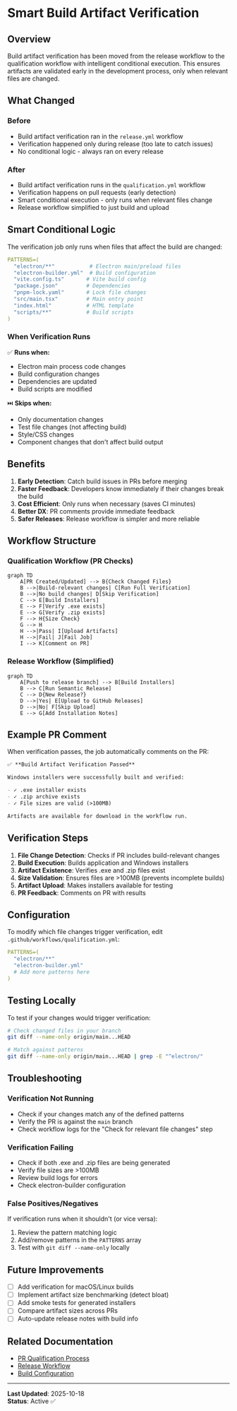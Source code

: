 # Smart Build Artifact Verification

## Overview

Build artifact verification has been moved from the release workflow to the qualification workflow with intelligent conditional execution. This ensures artifacts are validated early in the development process, only when relevant files are changed.

## What Changed

### Before

- Build artifact verification ran in the `release.yml` workflow
- Verification happened only during release (too late to catch issues)
- No conditional logic - always ran on every release

### After

- Build artifact verification runs in the `qualification.yml` workflow
- Verification happens on pull requests (early detection)
- Smart conditional execution - only runs when relevant files change
- Release workflow simplified to just build and upload

## Smart Conditional Logic

The verification job only runs when files that affect the build are changed:

```yaml
PATTERNS=(
  "electron/**"           # Electron main/preload files
  "electron-builder.yml"  # Build configuration
  "vite.config.ts"       # Vite build config
  "package.json"         # Dependencies
  "pnpm-lock.yaml"       # Lock file changes
  "src/main.tsx"         # Main entry point
  "index.html"           # HTML template
  "scripts/**"           # Build scripts
)
```

### When Verification Runs

✅ **Runs when:**

- Electron main process code changes
- Build configuration changes
- Dependencies are updated
- Build scripts are modified

⏭️ **Skips when:**

- Only documentation changes
- Test file changes (not affecting build)
- Style/CSS changes
- Component changes that don't affect build output

## Benefits

1. **Early Detection**: Catch build issues in PRs before merging
2. **Faster Feedback**: Developers know immediately if their changes break the build
3. **Cost Efficient**: Only runs when necessary (saves CI minutes)
4. **Better DX**: PR comments provide immediate feedback
5. **Safer Releases**: Release workflow is simpler and more reliable

## Workflow Structure

### Qualification Workflow (PR Checks)

```mermaid
graph TD
    A[PR Created/Updated] --> B{Check Changed Files}
    B -->|Build-relevant changes| C[Run Full Verification]
    B -->|No build changes| D[Skip Verification]
    C --> E[Build Installers]
    E --> F[Verify .exe exists]
    E --> G[Verify .zip exists]
    F --> H{Size Check}
    G --> H
    H -->|Pass| I[Upload Artifacts]
    H -->|Fail| J[Fail Job]
    I --> K[Comment on PR]
```

### Release Workflow (Simplified)

```mermaid
graph TD
    A[Push to release branch] --> B[Build Installers]
    B --> C[Run Semantic Release]
    C --> D{New Release?}
    D -->|Yes| E[Upload to GitHub Releases]
    D -->|No| F[Skip Upload]
    E --> G[Add Installation Notes]
```

## Example PR Comment

When verification passes, the job automatically comments on the PR:

```markdown
✅ **Build Artifact Verification Passed**

Windows installers were successfully built and verified:

- ✓ .exe installer exists
- ✓ .zip archive exists
- ✓ File sizes are valid (>100MB)

Artifacts are available for download in the workflow run.
```

## Verification Steps

1. **File Change Detection**: Checks if PR includes build-relevant changes
2. **Build Execution**: Builds application and Windows installers
3. **Artifact Existence**: Verifies .exe and .zip files exist
4. **Size Validation**: Ensures files are >100MB (prevents incomplete builds)
5. **Artifact Upload**: Makes installers available for testing
6. **PR Feedback**: Comments on PR with results

## Configuration

To modify which file changes trigger verification, edit `.github/workflows/qualification.yml`:

```yaml
PATTERNS=(
  "electron/**"
  "electron-builder.yml"
  # Add more patterns here
)
```

## Testing Locally

To test if your changes would trigger verification:

```bash
# Check changed files in your branch
git diff --name-only origin/main...HEAD

# Match against patterns
git diff --name-only origin/main...HEAD | grep -E "^electron/"
```

## Troubleshooting

### Verification Not Running

- Check if your changes match any of the defined patterns
- Verify the PR is against the `main` branch
- Check workflow logs for the "Check for relevant file changes" step

### Verification Failing

- Check if both .exe and .zip files are being generated
- Verify file sizes are >100MB
- Review build logs for errors
- Check electron-builder configuration

### False Positives/Negatives

If verification runs when it shouldn't (or vice versa):

1. Review the pattern matching logic
2. Add/remove patterns in the `PATTERNS` array
3. Test with `git diff --name-only` locally

## Future Improvements

- [ ] Add verification for macOS/Linux builds
- [ ] Implement artifact size benchmarking (detect bloat)
- [ ] Add smoke tests for generated installers
- [ ] Compare artifact sizes across PRs
- [ ] Auto-update release notes with build info

## Related Documentation

- [PR Qualification Process](./pr-qualification.md)
- [Release Workflow](./release-workflow.md)
- [Build Configuration](../guide/build-configuration.md)

---

**Last Updated**: 2025-10-18  
**Status**: Active ✅

